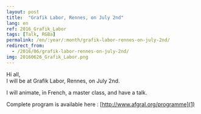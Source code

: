 ```yaml
---
layout: post
title:  "Grafik Labor, Rennes, on July 2nd"
lang: en
ref: 2016_Grafik_Labor
tags: [Talk, RGBa]
permalink: /en/:year/:month/grafik-labor-rennes-on-july-2nd/
redirect_from:
  - /2016/06/grafik-labor-rennes-on-july-2nd/
img: 20160626_Grafik_Labor.png
---
```


Hi all,  
I will be at Grafik Labor, Rennes, on July 2nd.

I will animate, in French, a master class, and have a talk.

Complete program is available here : [http://www.afgral.org/programme](1)

[1]: http://www.afgral.org/programme
